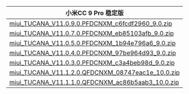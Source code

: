 | 小米CC 9 Pro  稳定版    |
| ---- |
| [miui_TUCANA_V11.0.9.0.PFDCNXM_c6fcdf2960_9.0.zip](https://hugeota.d.miui.com/V11.0.9.0.PFDCNXM/miui_TUCANA_V11.0.9.0.PFDCNXM_c6fcdf2960_9.0.zip)    |
| [miui_TUCANA_V11.0.7.0.PFDCNXM_eb85103afb_9.0.zip](https://hugeota.d.miui.com/V11.0.7.0.PFDCNXM/miui_TUCANA_V11.0.7.0.PFDCNXM_eb85103afb_9.0.zip)    |
| [miui_TUCANA_V11.0.5.0.PFDCNXM_1b94e796a6_9.0.zip](https://hugeota.d.miui.com/V11.0.5.0.PFDCNXM/miui_TUCANA_V11.0.5.0.PFDCNXM_1b94e796a6_9.0.zip)    |
| [miui_TUCANA_V11.0.4.0.PFDCNXM_97be964d93_9.0.zip](https://hugeota.d.miui.com/V11.0.4.0.PFDCNXM/miui_TUCANA_V11.0.4.0.PFDCNXM_97be964d93_9.0.zip)    |
| [miui_TUCANA_V11.0.3.0.PFDCNXM_c3a4beb98d_9.0.zip](https://hugeota.d.miui.com/V11.0.3.0.PFDCNXM/miui_TUCANA_V11.0.3.0.PFDCNXM_c3a4beb98d_9.0.zip)    |
| [miui_TUCANA_V11.1.2.0.QFDCNXM_08747eac1e_10.0.zip](https://hugeota.d.miui.com/V11.1.2.0.QFDCNXM/miui_TUCANA_V11.1.2.0.QFDCNXM_08747eac1e_10.0.zip)    |
| [miui_TUCANA_V11.1.1.0.QFDCNXM_ac86b5aab3_10.0.zip](https://hugeota.d.miui.com/V11.1.1.0.QFDCNXM/miui_TUCANA_V11.1.1.0.QFDCNXM_ac86b5aab3_10.0.zip)    |

